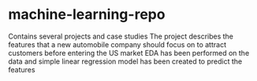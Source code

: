 # machine-learning-repo
Contains several projects and case studies
The project describes the features that a new automobile company should focus on to attract customers before entering the US market
EDA has been performed on the data and simple linear regression model has been created to predict the features
